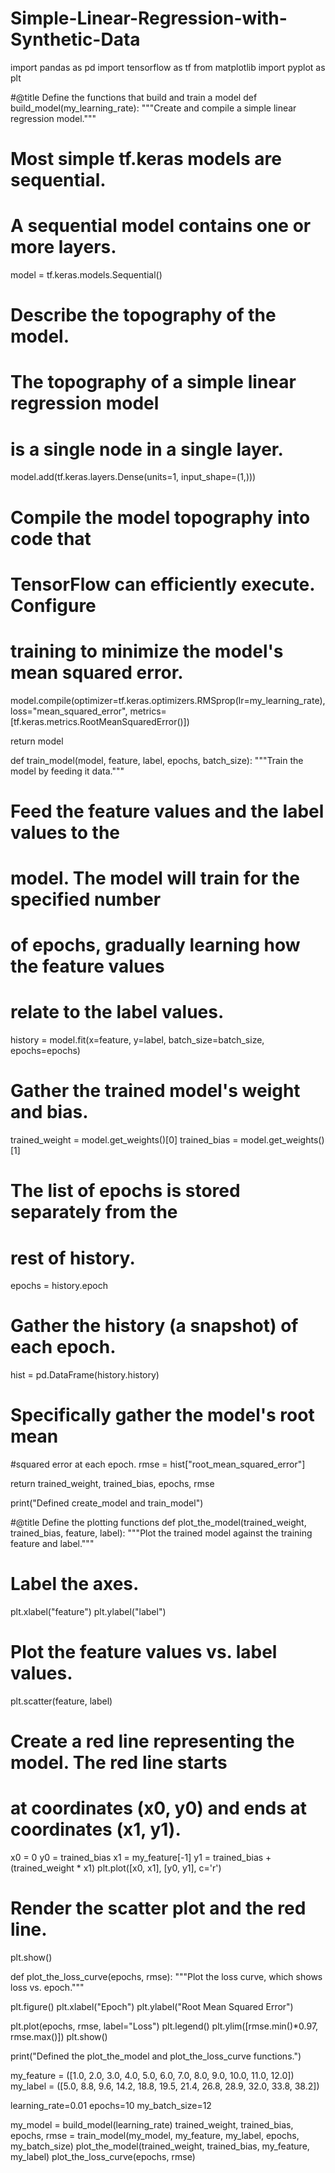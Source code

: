 # Simple-Linear-Regression-with-Synthetic-Data
import pandas as pd
import tensorflow as tf
from matplotlib import pyplot as plt

#@title Define the functions that build and train a model
def build_model(my_learning_rate):
  """Create and compile a simple linear regression model."""
  # Most simple tf.keras models are sequential. 
  # A sequential model contains one or more layers.
  model = tf.keras.models.Sequential()

  # Describe the topography of the model.
  # The topography of a simple linear regression model
  # is a single node in a single layer. 
  model.add(tf.keras.layers.Dense(units=1, 
                                  input_shape=(1,)))

  # Compile the model topography into code that 
  # TensorFlow can efficiently execute. Configure 
  # training to minimize the model's mean squared error. 
  model.compile(optimizer=tf.keras.optimizers.RMSprop(lr=my_learning_rate),
                loss="mean_squared_error",
                metrics=[tf.keras.metrics.RootMeanSquaredError()])

  return model            


def train_model(model, feature, label, epochs, batch_size):
  """Train the model by feeding it data."""

  # Feed the feature values and the label values to the 
  # model. The model will train for the specified number 
  # of epochs, gradually learning how the feature values
  # relate to the label values. 
  history = model.fit(x=feature,
                      y=label,
                      batch_size=batch_size,
                      epochs=epochs)

  # Gather the trained model's weight and bias.
  trained_weight = model.get_weights()[0]
  trained_bias = model.get_weights()[1]

  # The list of epochs is stored separately from the 
  # rest of history.
  epochs = history.epoch
  
  # Gather the history (a snapshot) of each epoch.
  hist = pd.DataFrame(history.history)

  # Specifically gather the model's root mean 
  #squared error at each epoch. 
  rmse = hist["root_mean_squared_error"]

  return trained_weight, trained_bias, epochs, rmse

print("Defined create_model and train_model")

#@title Define the plotting functions
def plot_the_model(trained_weight, trained_bias, feature, label):
  """Plot the trained model against the training feature and label."""

  # Label the axes.
  plt.xlabel("feature")
  plt.ylabel("label")

  # Plot the feature values vs. label values.
  plt.scatter(feature, label)

  # Create a red line representing the model. The red line starts
  # at coordinates (x0, y0) and ends at coordinates (x1, y1).
  x0 = 0
  y0 = trained_bias
  x1 = my_feature[-1]
  y1 = trained_bias + (trained_weight * x1)
  plt.plot([x0, x1], [y0, y1], c='r')

  # Render the scatter plot and the red line.
  plt.show()

def plot_the_loss_curve(epochs, rmse):
  """Plot the loss curve, which shows loss vs. epoch."""

  plt.figure()
  plt.xlabel("Epoch")
  plt.ylabel("Root Mean Squared Error")

  plt.plot(epochs, rmse, label="Loss")
  plt.legend()
  plt.ylim([rmse.min()*0.97, rmse.max()])
  plt.show()

print("Defined the plot_the_model and plot_the_loss_curve functions.")

my_feature = ([1.0, 2.0,  3.0,  4.0,  5.0,  6.0,  7.0,  8.0,  9.0, 10.0, 11.0, 12.0])
my_label   = ([5.0, 8.8,  9.6, 14.2, 18.8, 19.5, 21.4, 26.8, 28.9, 32.0, 33.8, 38.2])

learning_rate=0.01
epochs=10
my_batch_size=12

my_model = build_model(learning_rate)
trained_weight, trained_bias, epochs, rmse = train_model(my_model, my_feature, 
                                                         my_label, epochs,
                                                         my_batch_size)
plot_the_model(trained_weight, trained_bias, my_feature, my_label)
plot_the_loss_curve(epochs, rmse)
